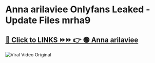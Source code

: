 
 # Anna arilaviee Onlyfans Leaked - Update Files mrha9

## <h2><a href="https://clipsfans.com/Anna_arilaviee&ref=git">🔗 Click to LINKS ⏩⏩ 👉 🟢 Anna arilaviee </a></h2>

<a href="https://clipsfans.com/Anna_arilaviee&ref=git" rel="nofollow" data-target="animated-image.originalLink"><img src="https://i.ibb.co.com/xMMVF88/686577567.gif" alt="Viral Video Original" style="max-width: 100%; display: inline-block;" data-target="animated-image.originalImage"></a>

